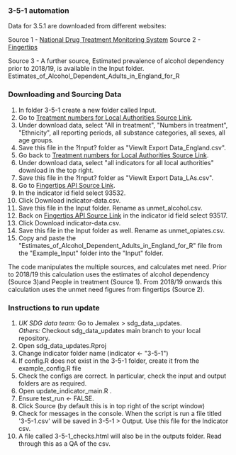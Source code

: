 
### 3-5-1 automation ###


Data for 3.5.1 are downloaded from different websites:

Source 1 - [National Drug Treatment Monitoring System](https://www.ndtms.net/ViewIt/Adult)
Source 2 - [Fingertips](https://fingertips.phe.org.uk/api)

Source 3 - A further source, Estimated prevalence of alcohol dependency prior to 2018/19, is available in the Input folder. Estimates_of_Alcohol_Dependent_Adults_in_England_for_R



### Downloading and Sourcing Data  
1) In folder 3-5-1 create a new folder called Input. 
2) Go to [Treatment numbers for Local Authorities Source Link](https://www.ndtms.net/ViewIt/Adult).
3) Under download data, select "All in treatment", "Numbers in treatment", "Ethnicity", all reporting periods, all substance categories, all sexes, all age groups. 
4) Save this file in the ?Input? folder as "ViewIt Export Data_England.csv". 
5) Go back to [Treatment numbers for Local Authorities Source Link](https://www.ndtms.net/ViewIt/Adult).
6) Under download data, select "all indicators for all local authorities" download in the top right.
7) Save this file in the ?Input? folder as "ViewIt Export Data_LAs.csv".
8) Go to [Fingertips API Source Link](https://fingertips.phe.org.uk/api#!/Data/Data_GetDataFileForOneIndicator).
9) In the indicator id field select 93532.
10) Click Download indicator-data.csv.
11) Save this file in the Input folder. Rename as unmet_alcohol.csv.
12) Back on [Fingertips API Source Link](https://fingertips.phe.org.uk/api#!/Data/Data_GetDataFileForOneIndicator) in the indicator id field select 93517.
13) Click Download indicator-data.csv.
14) Save this file in the Input folder as well. Rename as unmet_opiates.csv.
15) Copy and paste the "Estimates_of_Alcohol_Dependent_Adults_in_England_for_R" file from the "Example_Input" folder into the "Input" folder. 



The code manipulates the multiple sources, and calculates met need. Prior to 2018/19 this calculation uses the estimates of alcohol dependency (Source 3)and People in treatment (Source 1). From 2018/19 onwards this calculation uses the unmet need figures from fingertips (Source 2).   


  
### Instructions to run update ###
1. *UK SDG data team:* Go to Jemalex > sdg_data_updates.    
   *Others:* Checkout sdg_data_updates main branch to your local repository.     
2. Open sdg_data_updates.Rproj
3. Change indicator folder name (indicator <- "3-5-1")
4. If config.R does not exist in the 3-5-1 folder, create it from the example_config.R file
5. Check the configs are correct. In particular, check the input and output folders are as required. 
6. Open update_indicator_main.R .
7. Ensure test_run <- FALSE.
8. Click Source (by default this is in top right of the script window)
9. Check for messages in the console. When the script is run a file titled '3-5-1.csv' will be saved in 3-5-1 > Output. Use this file for the Indicator csv.
10. A file called 3-5-1_checks.html will also be in the outputs folder. Read through this as a QA of the csv.


  
